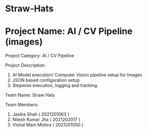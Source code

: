 # Straw-Hats

# Project Name: AI / CV Pipeline (images)

Project Category: AI / CV Pipeline

Project Description:
1. AI Model execution/ Computer Vision pipeline setup for Images 
2. JSON based configuration setup
3. Stepwise execution, logging and tracking.

Team Name: Straw Hats

Team Members:
1. Jasika Shah ( 2021201063 )
2. Nilesh Kumar Jha ( 2021202017 )
3. Vishal Mani Mishra ( 2021201050 )
